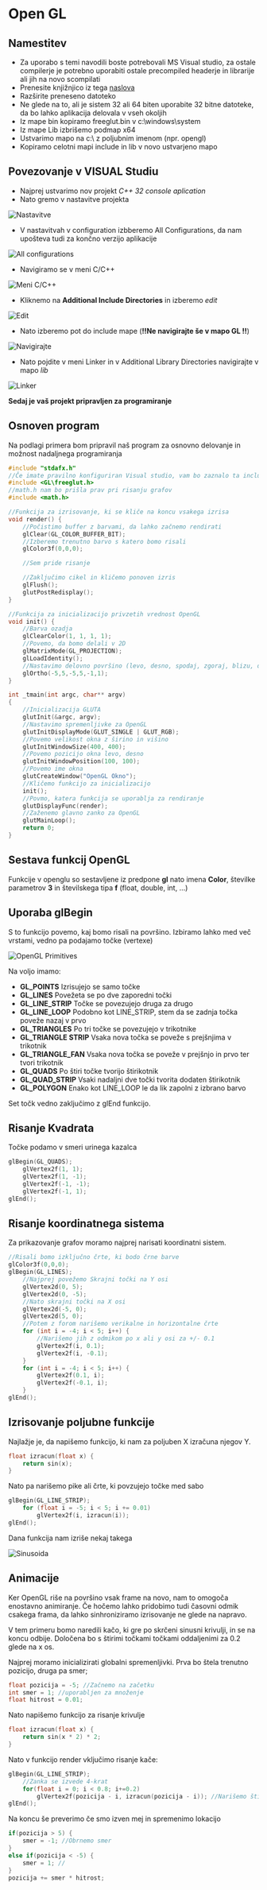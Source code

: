 Open GL
===
Namestitev
----
*   Za uporabo s temi navodili boste potrebovali MS Visual studio, za ostale compilerje je potrebno uporabiti ostale precompiled headerje in librarije ali jih na novo scompilati
*   Prenesite knjižnjico iz tega [naslova](http://files.transmissionzero.co.uk/software/development/GLUT/freeglut-MSVC.zip)
*   Razširite preneseno datoteko
*   Ne glede na to, ali je sistem 32 ali 64 biten uporabite 32 bitne datoteke, da bo lahko aplikacija delovala v vseh okoljih
*   Iz mape bin kopiramo freeglut.bin v c:\windows\system
*   Iz mape Lib izbrišemo podmap x64
*   Ustvarimo mapo na c:\ z poljubnim imenom (npr. opengl)
*   Kopiramo celotni mapi include in lib v novo ustvarjeno mapo

Povezovanje v VISUAL Studiu
-------
*   Najprej ustvarimo nov projekt *C++ 32 console aplication*
*   Nato gremo v nastavitve projekta

![Nastavitve](assets/photo001.png)

*   V nastavitvah v configuration izbberemo All Configurations, da nam upošteva tudi za končno verzijo aplikacije

![All configurations](assets/photo002.png)

*   Navigiramo se v meni C/C++

![Meni C/C++](assets/photo003.png)

*   Kliknemo na **Additional Include Directories** in izberemo *edit*

![Edit](assets/photo004.png)

*   Nato izberemo pot do include mape (**!!Ne navigirajte še v mapo GL !!**)

![Navigirajte](assets/photo005.png)

*   Nato pojdite v meni Linker in v Additional Library Directories navigirajte v mapo *lib*

![Linker](assets/photo006.png)

**Sedaj je vaš projekt pripravljen za programiranje**

Osnoven program
----
Na podlagi primera bom pripravil naš program za osnovno delovanje in možnost nadaljnega programiranja

```cpp
#include "stdafx.h"
//Če imate pravilno konfiguriran Visual studio, vam bo zaznalo ta include
#include <GL\freeglut.h>
//math.h nam bo prišla prav pri risanju grafov
#include <math.h>

//Funkcija za izrisovanje, ki se kliče na koncu vsakega izrisa
void render() {
    //Počistimo buffer z barvami, da lahko začnemo rendirati
    glClear(GL_COLOR_BUFFER_BIT);
    //Izberemo trenutno barvo s katero bomo risali
    glColor3f(0,0,0);

    //Sem pride risanje

    //Zaključimo cikel in kličemo ponoven izris
    glFlush();
    glutPostRedisplay();
}

//Funkcija za inicializacijo privzetih vrednost OpenGL
void init() {
    //Barva ozadja
    glClearColor(1, 1, 1, 1);
    //Povemo, da bomo delali v 2D
    glMatrixMode(GL_PROJECTION);
    glLoadIdentity();
    //Nastavimo delovno površino (levo, desno, spodaj, zgoraj, blizu, daleč)
    glOrtho(-5,5,-5,5,-1,1);
}

int _tmain(int argc, char** argv)
{
    //Inicializacija GLUTA
    glutInit(&argc, argv);
    //Nastavimo spremenljivke za OpenGL
    glutInitDisplayMode(GLUT_SINGLE | GLUT_RGB);
    //Povemo velikost okna z širino in višino
    glutInitWindowSize(400, 400);
    //Povemo pozicijo okna levo, desno
    glutInitWindowPosition(100, 100);
    //Povemo ime okna
    glutCreateWindow("OpenGL Okno");
    //Kličemo funkcijo za inicializacijo
    init();
    //Povmo, katera funkcija se uporablja za rendiranje
    glutDisplayFunc(render);
    //Zaženemo glavno zanko za OpenGL
    glutMainLoop();
    return 0;
}
```

Sestava funkcij OpenGL
-----

Funkcije v openglu so sestavljene iz predpone **gl** nato imena **Color**, številke parametrov **3** in številskega tipa **f** (float, double, int, ...)

Uporaba glBegin
-------
S to funkcijo povemo, kaj bomo risali na površino. Izbiramo lahko med več vrstami, vedno pa podajamo točke (vertexe)

![OpenGL Primitives](assets/photo007.png)

Na voljo imamo:

*   **GL_POINTS** Izrisujejo se samo točke
*   **GL_LINES** Povežeta se po dve zaporedni točki
*   **GL_LINE_STRIP** Točke se povezujejo druga za drugo
*   **GL_LINE_LOOP** Podobno kot LINE_STRIP, stem da se zadnja točka poveže nazaj v prvo
*   **GL_TRIANGLES** Po tri točke se povezujejo v trikotnike
*   **GL_TRIANGLE STRIP** Vsaka nova točka se poveže s prejšnjima v trikotnik
*   **GL_TRIANGLE_FAN** Vsaka nova točka se poveže v prejšnjo in prvo ter tvori trikotnik
*   **GL_QUADS** Po štiri točke tvorijo štirikotnik
*   **GL_QUAD_STRIP** Vsaki nadaljni dve točki tvorita dodaten štirikotnik
*   **GL_POLYGON** Enako kot LINE_LOOP le da lik zapolni z izbrano barvo

Set točk vedno zaključimo z glEnd funkcijo.

Risanje Kvadrata
-----

Točke podamo v smeri urinega kazalca

```cpp
glBegin(GL_QUADS);
    glVertex2f(1, 1);
    glVertex2f(1, -1);
    glVertex2f(-1, -1);
    glVertex2f(-1, 1);
glEnd();
```

Risanje koordinatnega sistema
----
Za prikazovanje grafov moramo najprej narisati koordinatni sistem.

```cpp
//Risali bomo izključno črte, ki bodo črne barve
glColor3f(0,0,0);
glBegin(GL_LINES);
    //Najprej povežemo Skrajni točki na Y osi
    glVertex2d(0, 5);
    glVertex2d(0, -5);
    //Nato skrajni točki na X osi
    glVertex2d(-5, 0);
    glVertex2d(5, 0);
    //Potem z forom narišemo verikalne in horizontalne črte
    for (int i = -4; i < 5; i++) {
        //Narišemo jih z odmikom po x ali y osi za +/- 0.1
        glVertex2f(i, 0.1);
        glVertex2f(i, -0.1);
    }
    for (int i = -4; i < 5; i++) {
        glVertex2f(0.1, i);
        glVertex2f(-0.1, i);
    }
glEnd();
```

Izrisovanje poljubne funkcije
---
Najlažje je, da napišemo funkcijo, ki nam za poljuben X izračuna njegov Y.

```cpp
float izracun(float x) {
    return sin(x);
}
```

Nato pa narišemo pike ali črte, ki povzujejo točke med sabo

```cpp
glBegin(GL_LINE_STRIP);
    for (float i = -5; i < 5; i += 0.01)
        glVertex2f(i, izracun(i));
glEnd();
```

Dana funkcija nam izriše nekaj takega

![Sinusoida](assets/photo008.png)

Animacije
----
Ker OpenGL riše na površino vsak frame na novo, nam to omogoča enostavno animiranje. Če hočemo lahko pridobimo tudi časovni odmik csakega frama, da lahko sinhroniziramo izrisovanje ne glede na napravo.

V tem primeru bomo naredili kačo, ki gre po skrčeni sinusni krivulji, in se na koncu odbije. Določena bo s štirimi točkami točkami oddaljenimi za 0.2 glede na x os.

Najprej moramo inicializirati globalni spremenljivki. Prva bo štela trenutno pozicijo, druga pa smer;

```cpp
float pozicija = -5; //Začnemo na začetku
int smer = 1; //uporabljen za množenje
float hitrost = 0.01;
```
        
Nato napišemo funkcijo za risanje krivulje

```cpp
float izracun(float x) {
    return sin(x * 2) * 2;
}
```

Nato v funkcijo render vključimo risanje kače:

```cpp
glBegin(GL_LINE_STRIP);
    //Zanka se izvede 4-krat
    for(float i = 0; i < 0.8; i+=0.2)
        glVertex2f(pozicija - i, izracun(pozicija - i)); //Narišemo štiri točke, od trenutne pozicije do 0.6 za našo točko
glEnd();
```   
             
Na koncu še preverimo če smo izven mej in spremenimo lokacijo

```cpp
if(pozicija > 5) {
    smer = -1; //Obrnemo smer
}
else if(pozicija < -5) {
    smer = 1; //
}
pozicija += smer * hitrost;
```

